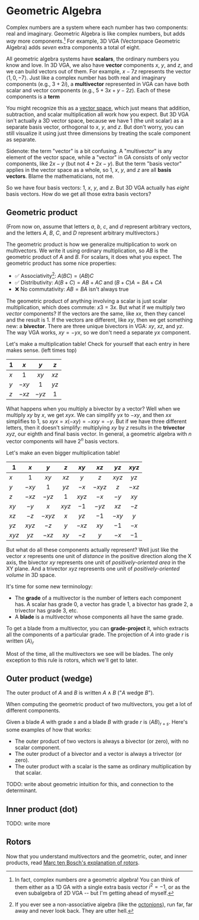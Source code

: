# Geometric Algebra

Complex numbers are a system where each number has two components: real and imaginary. Geometric Algebra is like complex numbers, but adds _way_ more components.[^complex] For example, 3D VGA (Vectorspace Geometric Algebra) adds _seven_ extra components a total of eight.

[^complex]: In fact, complex numbers _are_ a geometric algebra! You can think of them either as a 1D GA with a single extra basis vector $i^2=-1$, or as the even subalgebra of 2D VGA -- but I'm getting ahead of myself.

All geometric algebra systems have **scalars**, the ordinary numbers you know and love. In 3D VGA, we also have **vector** components $x$, $y$, and $z$, and we can build vectors out of them. For example, $x-7z$ represents the vector $\langle 1, 0, -7 \rangle$. Just like a complex number has both real and imaginary components (e.g., $3+2i$), a **multivector** represented in VGA can have both scalar and vector components (e.g., $5+3x+y-2z$). Each of these components is a **term**

You might recognize this as a [vector space], which just means that addition, subtraction, and scalar multiplication all work how you expect. But 3D VGA isn't actually a 3D vector space, because we have $1$ (the unit scalar) as a separate basis vector, orthogonal to $x$, $y$, and $z$. But don't worry, you can still visualize it using just three dimensions by treating the scale component as separate.

[vector space]: https://en.wikipedia.org/wiki/Vector_space

Sidenote: the term "vector" is a bit confusing. A "multivector" is any element of the vector space, while a "vector" in GA consists of only vector components, like $2x-y$ (but not $4+2x-y$). But the term "basis vector" applies in the vector space as a whole, so $1$, $x$, $y$, and $z$ are all **basis vectors**. Blame the mathematicians, not me.

So we have four basis vectors: $1$, $x$, $y$, and $z$. But 3D VGA actually has _eight_ basis vectors. How do we get all those extra basis vectors?

## Geometric product

(From now on, assume that letters $a$, $b$, $c$, and $d$ represent arbitrary vectors, and the letters $A$, $B$, $C$, and $D$ represent arbitrary multivectors.)

The geometric product is how we generalize multiplication to work on multivectors. We write it using ordinary multiplication, so $AB$ is the geometric product of $A$ and $B$. For scalars, it does what you expect. The geometric product has some nice properties:

- :white_check_mark: Associativity[^assoc]: $A(BC) = (AB)C$
- :white_check_mark: Distributivity: $A(B + C) = AB + AC$ and $(B + C)A = BA + CA$
- :x: No commutativity: $AB = BA$ isn't always true

[^assoc]: If you ever see a non-associative algebra (like the [octonions](https://en.wikipedia.org/wiki/Octonion)), run far, far away and never look back. They are utter hell.

The geometric product of anything involving a scalar is just scalar multiplication, which does commute: $x3 = 3x$. But what if we multiply two _vector_ components? If the vectors are the same, like $xx$, then they cancel and the result is $1$. If the vectors are different, like $xy$, then we get something new: a **bivector**. There are three unique bivectors in VGA: $xy$, $xz$, and $yz$. The way VGA works, $xy = -yx$, so we don't need a separate $yx$ component.

Let's make a multiplication table! Check for yourself that each entry in here makes sense. (left times top)

| $1$ |  $x$  |  $y$  | $z$  |
| --- | :---: | :---: | :--: |
| $x$ |  $1$  | $xy$  | $xz$ |
| $y$ | $-xy$ |  $1$  | $yz$ |
| $z$ | $-xz$ | $-yz$ | $1$  |

What happens when you multiply a bivector by a vector? Well when we multiply $xy$ by $x$, we get $xyx$. We can simplify $yx$ to $-xy$, and then $xx$ simplifies to $1$, so $xyx = x(-xy) = -xxy = -y$. But if we have three different letters, then it doesn't simplify: multiplying $xy$ by $z$ results in the **trivector** $xyz$, our eighth and final basis vector. In general, a geometric algebra with $n$ vector components will have $2^n$ basis vectors.

Let's make an even bigger multiplication table!

| $1$   |  $x$  |  $y$   |  $z$  | $xy$  |  $xz$  | $yz$  | $xyz$ |
| ----- | :---: | :----: | :---: | :---: | :----: | :---: | :---: |
| $x$   |  $1$  |  $xy$  | $xz$  |  $y$  |  $z$   | $xyz$ | $yz$  |
| $y$   | $-xy$ |  $1$   | $yz$  | $-x$  | $-xyz$ |  $z$  | $-xz$ |
| $z$   | $-xz$ | $-yz$  |  $1$  | $xyz$ |  $-x$  | $-y$  | $xy$  |
| $xy$  | $-y$  |  $x$   | $xyz$ | $-1$  | $-yz$  | $xz$  | $-z$  |
| $xz$  | $-z$  | $-xyz$ |  $x$  | $yz$  |  $-1$  | $-xy$ |  $y$  |
| $yz$  | $xyz$ |  $-z$  |  $y$  | $-xz$ |  $xy$  | $-1$  | $-x$  |
| $xyz$ | $yz$  | $-xz$  | $xy$  | $-z$  |  $y$   | $-x$  | $-1$  |

But what do all these components actually represent? Well just like the vector $x$ represents one unit of _distance_ in the positive direction along the X axis, the bivector $xy$ represents one unit of _positively-oriented area_ in the XY plane. And a trivector $xyz$ represents one unit of _positively-oriented volume_ in 3D space.

It's time for some new terminology:

- The **grade** of a multivector is the number of letters each component has. A scalar has grade 0, a vector has grade 1, a bivector has grade 2, a trivector has grade 3, etc.
- A **blade** is a multivector whose components all have the same grade.

To get a blade from a multivector, you can **grade-project** it, which extracts all the components of a particular grade. The projection of $A$ into grade $r$ is written $\langle A \rangle_r$

Most of the time, all the multivectors we see will be blades. The only exception to this rule is rotors, which we'll get to later.

## Outer product (wedge)

The outer product of $A$ and $B$ is written $A \wedge B$ ("$A$ wedge $B$").

When computing the geometric product of two multivectors, you get a lot of different components.

Given a blade $A$ with grade $s$ and a blade $B$ with grade $r$ is $\langle AB \rangle_{r+s}$. Here's some examples of how that works:

- The outer product of two vectors is always a bivector (or zero), with no scalar component.
- The outer product of a bivector and a vector is always a trivector (or zero).
- The outer product with a scalar is the same as ordinary multiplication by that scalar.

TODO: write about geometric intuition for this, and connection to the determinant.

## Inner product (dot)

TODO: write more

## Rotors

Now that you understand multivectors and the geometric, outer, and inner products, read [Marc ten Bosch's explanation of rotors][marctenbosch-rotors].

[marctenbosch-rotors]: https://marctenbosch.com/quaternions/#h_12
